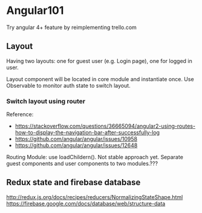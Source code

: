 # Angular101

Try angular 4+ feature by reimplementing trello.com

## Layout
Having two layouts: one for guest user (e.g. Login page), one for logged in user.

Layout component will be located in core module and instantiate once.
Use Observable to monitor auth state to switch layout.

### Switch layout using router

Reference:
- https://stackoverflow.com/questions/36665094/angular2-using-routes-how-to-display-the-navigation-bar-after-successfully-log
- https://github.com/angular/angular/issues/10958
- https://github.com/angular/angular/issues/12648

Routing Module: use loadChildern(). Not stable approach yet. 
Separate guest components and user components to two modules.???

## Redux state and firebase database
http://redux.js.org/docs/recipes/reducers/NormalizingStateShape.html
https://firebase.google.com/docs/database/web/structure-data
